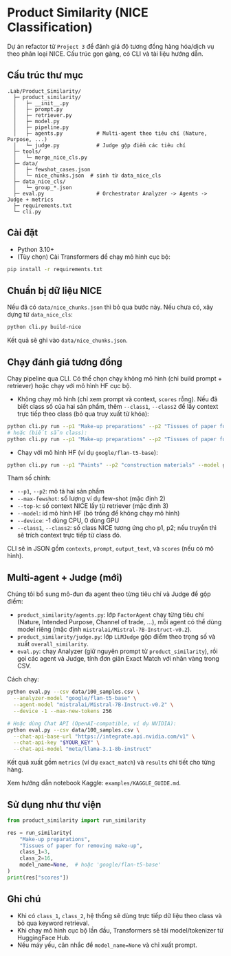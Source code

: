 # Product Similarity (NICE Classification)

Dự án refactor từ `Project 3` để đánh giá độ tương đồng hàng hóa/dịch vụ theo phân loại NICE. Cấu trúc gọn gàng, có CLI và tài liệu hướng dẫn.

## Cấu trúc thư mục

```
.Lab/Product_Similarity/
  ├─ product_similarity/
  │   ├─ __init__.py
  │   ├─ prompt.py
  │   ├─ retriever.py
  │   ├─ model.py
  │   ├─ pipeline.py
  │   ├─ agents.py           # Multi-agent theo tiêu chí (Nature, Purpose, ...)
  │   └─ judge.py            # Judge gộp điểm các tiêu chí
  ├─ tools/
  │   └─ merge_nice_cls.py
  ├─ data/
  │   ├─ fewshot_cases.json
  │   └─ nice_chunks.json  # sinh từ data_nice_cls
  ├─ data_nice_cls/
  │   └─ group_*.json
  ├─ eval.py                 # Orchestrator Analyzer -> Agents -> Judge + metrics
  ├─ requirements.txt
  └─ cli.py
```

## Cài đặt

- Python 3.10+
- (Tùy chọn) Cài Transformers để chạy mô hình cục bộ:

```bash
pip install -r requirements.txt
```

## Chuẩn bị dữ liệu NICE

Nếu đã có `data/nice_chunks.json` thì bỏ qua bước này. Nếu chưa có, xây dựng từ `data_nice_cls`:

```bash
python cli.py build-nice
```

Kết quả sẽ ghi vào `data/nice_chunks.json`.

## Chạy đánh giá tương đồng

Chạy pipeline qua CLI. Có thể chọn chạy không mô hình (chỉ build prompt + retriever) hoặc chạy với mô hình HF cục bộ.

- Không chạy mô hình (chỉ xem prompt và context, `scores` rỗng). Nếu đã biết class số của hai sản phẩm, thêm `--class1`, `--class2` để lấy context trực tiếp theo class (bỏ qua truy xuất từ khóa):

```bash
python cli.py run --p1 "Make-up preparations" --p2 "Tissues of paper for removing make-up"
# hoặc (biết sẵn class):
python cli.py run --p1 "Make-up preparations" --p2 "Tissues of paper for removing make-up" --class1 3 --class2 16
```

- Chạy với mô hình HF (ví dụ `google/flan-t5-base`):

```bash
python cli.py run --p1 "Paints" --p2 "construction materials" --model google/flan-t5-base --device -1 --max-new-tokens 256
```

Tham số chính:
- `--p1`, `--p2`: mô tả hai sản phẩm
- `--max-fewshot`: số lượng ví dụ few-shot (mặc định 2)
- `--top-k`: số context NICE lấy từ retriever (mặc định 3)
- `--model`: id mô hình HF (bỏ trống để không chạy mô hình)
- `--device`: -1 dùng CPU, 0 dùng GPU
- `--class1`, `--class2`: số class NICE tương ứng cho p1, p2; nếu truyền thì sẽ trích context trực tiếp từ class đó.

CLI sẽ in JSON gồm `contexts`, `prompt`, `output_text`, và `scores` (nếu có mô hình).

## Multi-agent + Judge (mới)

Chúng tôi bổ sung mô-đun đa agent theo từng tiêu chí và Judge để gộp điểm:

- `product_similarity/agents.py`: lớp `FactorAgent` chạy từng tiêu chí (Nature, Intended Purpose, Channel of trade, ...), mỗi agent có thể dùng model riêng (mặc định `mistralai/Mistral-7B-Instruct-v0.2`).
- `product_similarity/judge.py`: lớp `LLMJudge` gộp điểm theo trọng số và xuất `overall_similarity`.
- `eval.py`: chạy Analyzer (giữ nguyên prompt từ `product_similarity`), rồi gọi các agent và Judge, tính đơn giản Exact Match với nhãn vàng trong CSV.

Cách chạy:

```bash
python eval.py --csv data/100_samples.csv \
  --analyzer-model "google/flan-t5-base" \
  --agent-model "mistralai/Mistral-7B-Instruct-v0.2" \
  --device -1 --max-new-tokens 256

# Hoặc dùng Chat API (OpenAI-compatible, ví dụ NVIDIA):
python eval.py --csv data/100_samples.csv \
  --chat-api-base-url "https://integrate.api.nvidia.com/v1" \
  --chat-api-key "$YOUR_KEY" \
  --chat-api-model "meta/llama-3.1-8b-instruct"
```

Kết quả xuất gồm `metrics` (ví dụ `exact_match`) và `results` chi tiết cho từng hàng.

Xem hướng dẫn notebook Kaggle: `examples/KAGGLE_GUIDE.md`.

## Sử dụng như thư viện

```python
from product_similarity import run_similarity

res = run_similarity(
    "Make-up preparations",
    "Tissues of paper for removing make-up",
    class_1=3,
    class_2=16,
    model_name=None,  # hoặc 'google/flan-t5-base'
)
print(res["scores"])
```

## Ghi chú
- Khi có `class_1`, `class_2`, hệ thống sẽ dùng trực tiếp dữ liệu theo class và bỏ qua keyword retrieval.
- Khi chạy mô hình cục bộ lần đầu, Transformers sẽ tải model/tokenizer từ HuggingFace Hub.
- Nếu máy yếu, cân nhắc để `model_name=None` và chỉ xuất prompt.
